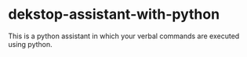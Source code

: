 # dekstop-assistant-with-python
This is a python assistant in which your verbal commands are executed using python.
